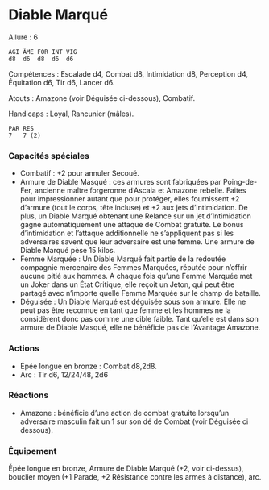 # Diable Marqué

Allure : 6

	AGI	ÂME	FOR	INT	VIG
	d8	d6	d8	d6	d6

Compétences : Escalade d4, Combat d8, Intimidation d8, Perception d4, Équitation d6, Tir d6, Lancer d6.

Atouts : Amazone (voir Déguisée ci-dessous), Combatif.

Handicaps : Loyal, Rancunier (mâles).

	PAR	RES
	7	7 (2)

### Capacités spéciales
- Combatif : +2 pour annuler Secoué.
- Armure de Diable Masqué : ces armures sont fabriquées par Poing-de-Fer, ancienne maître forgeronne d’Ascaia et Amazone rebelle. Faites pour impressionner autant que pour protéger, elles fournissent +2 d’armure (tout le corps, tête incluse) et +2 aux jets d’Intimidation. De plus, un Diable Marqué obtenant une Relance sur un jet d’Intimidation gagne automatiquement une attaque de Combat gratuite. Le bonus d’intimidation et l’attaque additionnelle ne s’appliquent pas si les adversaires savent que leur adversaire est une femme. Une armure de Diable Marqué pèse 15 kilos.
- Femme Marquée : Un Diable Marqué fait partie de la redoutée compagnie mercenaire des Femmes Marquées, réputée pour n’offrir aucune pitié aux hommes. A chaque fois qu’une Femme Marquée met un Joker dans un État Critique, elle reçoit un Jeton, qui peut être partagé avec n’importe quelle Femme Marquée sur le champ de bataille.
- Déguisée : Un Diable Marqué est déguisée sous son armure. Elle ne peut pas être reconnue en tant que femme et les hommes ne la considèrent donc pas comme une cible faible. Tant qu’elle est dans son armure de Diable Masqué, elle ne bénéficie pas de l’Avantage Amazone.

### Actions
- Épée longue en bronze : Combat d8,2d8.
- Arc : Tir d6, 12/24/48, 2d6

### Réactions
- Amazone : bénéficie d’une action de combat gratuite lorsqu’un adversaire masculin fait un 1 sur son dé de Combat (voir Déguisée ci dessous).

### Équipement
Épée longue en bronze, Armure de Diable Marqué (+2, voir ci-dessus), bouclier moyen (+1 Parade, +2 Résistance contre les armes à distance), arc.
